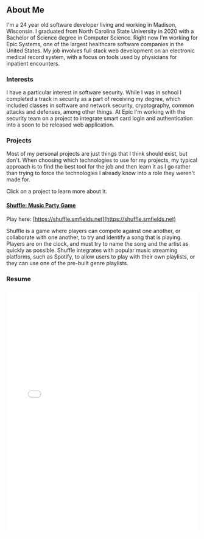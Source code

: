 ## About Me
I'm a 24 year old software developer living and working in Madison, Wisconsin. I graduated from North Carolina State University in 2020 with a Bachelor of Science degree in Computer Science. Right now I'm working for Epic Systems, one of the largest healthcare software companies in the United States. My job involves full stack web development on an electronic medical record system, with a focus on tools used by physicians for inpatient encounters.

### Interests
I have a particular interest in software security. While I was in school I completed a track in security as a part of receiving my degree, which included classes in software and network security, cryptography, common attacks and defenses, among other things. At Epic I'm working with the security team on a project to integrate smart card login and authentication into a soon to be released web application. 

### Projects
Most of my personal projects are just things that I think should exist, but don't. When choosing which technologies to use for my projects, my typical approach is to find the best tool for the job and then learn it as I go rather than trying to force the technologies I already know into a role they weren't made for.

Click on a project to learn more about it. 

#### [Shuffle: Music Party Game](Shuffle.md)
Play here: [https://shuffle.smfields.net](https://shuffle.smfields.net)

Shuffle is a game where players can compete against one another, or collaborate with one another, to try and identify a song that is playing. Players are on the clock, and must try to name the song and the artist as quickly as possible. Shuffle integrates with popular music streaming platforms, such as Spotify, to allow users to play with their own playlists, or they can use one of the pre-built genre playlists.

### Resume
<embed src="/assets/img/2020Resume.pdf#toolbar=0" type="application/pdf" width="100%" height="645px">